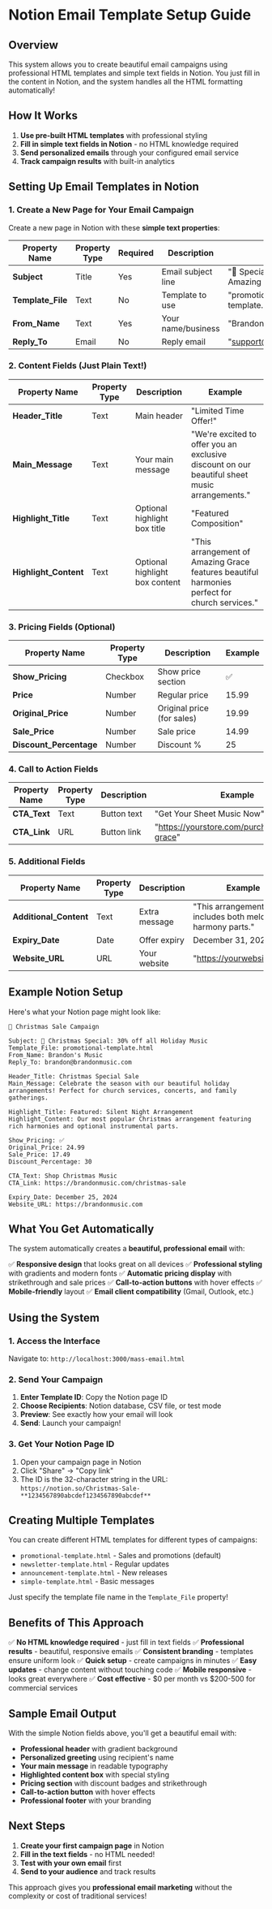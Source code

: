 # Notion Email Template Setup Guide

## Overview

This system allows you to create beautiful email campaigns using professional HTML templates and simple text fields in Notion. You just fill in the content in Notion, and the system handles all the HTML formatting automatically!

## How It Works

1. **Use pre-built HTML templates** with professional styling
2. **Fill in simple text fields in Notion** - no HTML knowledge required
3. **Send personalized emails** through your configured email service
4. **Track campaign results** with built-in analytics

## Setting Up Email Templates in Notion

### 1. Create a New Page for Your Email Campaign

Create a new page in Notion with these **simple text properties**:

| Property Name | Property Type | Required | Description | Example |
|--------------|---------------|----------|-------------|---------|
| **Subject** | Title | Yes | Email subject line | "🎵 Special Offer: 25% off Amazing Grace" |
| **Template_File** | Text | No | Template to use | "promotional-template.html" (default) |
| **From_Name** | Text | Yes | Your name/business | "Brandon's Music" |
| **Reply_To** | Email | No | Reply email | "support@yourdomain.com" |

### 2. Content Fields (Just Plain Text!)

| Property Name | Property Type | Description | Example |
|--------------|---------------|-------------|---------|
| **Header_Title** | Text | Main header | "Limited Time Offer!" |
| **Main_Message** | Text | Your main message | "We're excited to offer you an exclusive discount on our beautiful sheet music arrangements." |
| **Highlight_Title** | Text | Optional highlight box title | "Featured Composition" |
| **Highlight_Content** | Text | Optional highlight box content | "This arrangement of Amazing Grace features beautiful harmonies perfect for church services." |

### 3. Pricing Fields (Optional)

| Property Name | Property Type | Description | Example |
|--------------|---------------|-------------|---------|
| **Show_Pricing** | Checkbox | Show price section | ✅ |
| **Price** | Number | Regular price | 15.99 |
| **Original_Price** | Number | Original price (for sales) | 19.99 |
| **Sale_Price** | Number | Sale price | 14.99 |
| **Discount_Percentage** | Number | Discount % | 25 |

### 4. Call to Action Fields

| Property Name | Property Type | Description | Example |
|--------------|---------------|-------------|---------|
| **CTA_Text** | Text | Button text | "Get Your Sheet Music Now" |
| **CTA_Link** | URL | Button link | "https://yourstore.com/purchase/amazing-grace" |

### 5. Additional Fields

| Property Name | Property Type | Description | Example |
|--------------|---------------|-------------|---------|
| **Additional_Content** | Text | Extra message | "This arrangement includes both melody and harmony parts." |
| **Expiry_Date** | Date | Offer expiry | December 31, 2024 |
| **Website_URL** | URL | Your website | "https://yourwebsite.com" |

## Example Notion Setup

Here's what your Notion page might look like:

```
📄 Christmas Sale Campaign

Subject: 🎄 Christmas Special: 30% off all Holiday Music
Template_File: promotional-template.html
From_Name: Brandon's Music
Reply_To: brandon@brandonmusic.com

Header_Title: Christmas Special Sale
Main_Message: Celebrate the season with our beautiful holiday arrangements! Perfect for church services, concerts, and family gatherings.

Highlight_Title: Featured: Silent Night Arrangement
Highlight_Content: Our most popular Christmas arrangement featuring rich harmonies and optional instrumental parts.

Show_Pricing: ✅
Original_Price: 24.99
Sale_Price: 17.49
Discount_Percentage: 30

CTA_Text: Shop Christmas Music
CTA_Link: https://brandonmusic.com/christmas-sale

Expiry_Date: December 25, 2024
Website_URL: https://brandonmusic.com
```

## What You Get Automatically

The system automatically creates a **beautiful, professional email** with:

✅ **Responsive design** that looks great on all devices
✅ **Professional styling** with gradients and modern fonts
✅ **Automatic pricing display** with strikethrough and sale prices
✅ **Call-to-action buttons** with hover effects
✅ **Mobile-friendly** layout
✅ **Email client compatibility** (Gmail, Outlook, etc.)

## Using the System

### 1. Access the Interface
Navigate to: `http://localhost:3000/mass-email.html`

### 2. Send Your Campaign
1. **Enter Template ID**: Copy the Notion page ID
2. **Choose Recipients**: Notion database, CSV file, or test mode
3. **Preview**: See exactly how your email will look
4. **Send**: Launch your campaign!

### 3. Get Your Notion Page ID
1. Open your campaign page in Notion
2. Click "Share" → "Copy link"
3. The ID is the 32-character string in the URL:
   `https://notion.so/Christmas-Sale-**1234567890abcdef1234567890abcdef**`

## Creating Multiple Templates

You can create different HTML templates for different types of campaigns:

- `promotional-template.html` - Sales and promotions (default)
- `newsletter-template.html` - Regular updates
- `announcement-template.html` - New releases
- `simple-template.html` - Basic messages

Just specify the template file name in the `Template_File` property!

## Benefits of This Approach

✅ **No HTML knowledge required** - just fill in text fields
✅ **Professional results** - beautiful, responsive emails
✅ **Consistent branding** - templates ensure uniform look
✅ **Quick setup** - create campaigns in minutes
✅ **Easy updates** - change content without touching code
✅ **Mobile responsive** - looks great everywhere
✅ **Cost effective** - $0 per month vs $200-500 for commercial services

## Sample Email Output

With the simple Notion fields above, you'll get a beautiful email with:

- **Professional header** with gradient background
- **Personalized greeting** using recipient's name
- **Your main message** in readable typography
- **Highlighted content box** with special styling
- **Pricing section** with discount badges and strikethrough
- **Call-to-action button** with hover effects
- **Professional footer** with your branding

## Next Steps

1. **Create your first campaign page** in Notion
2. **Fill in the text fields** - no HTML needed!
3. **Test with your own email** first
4. **Send to your audience** and track results

This approach gives you **professional email marketing** without the complexity or cost of traditional services! 